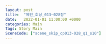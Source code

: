 ```yaml
---
layout: post
title:  "메인_회상_013~028장"
date:   2022-01-01 11:00:00 +0000
categories: Main
Tags: Story Main
SceneCode: ["scene_skip_cp013-028_q1_s10"]
---
```

